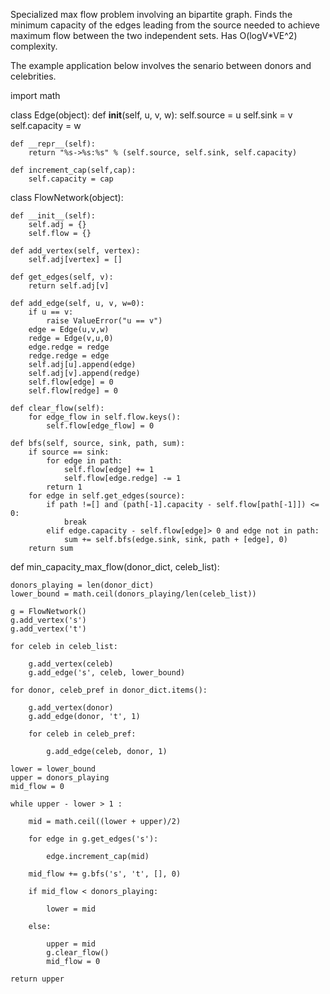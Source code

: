 Specialized max flow problem involving an bipartite graph. Finds the minimum capacity of the edges leading from the source needed to achieve maximum flow between the two independent sets. Has O(logV*VE^2) complexity.

The example application below involves the senario between donors and celebrities.

import math

class Edge(object):
    def __init__(self, u, v, w):
        self.source = u
        self.sink = v  
        self.capacity = w
    
    def __repr__(self):
        return "%s->%s:%s" % (self.source, self.sink, self.capacity)
    
    def increment_cap(self,cap):
        self.capacity = cap

class FlowNetwork(object):
    
    def __init__(self):
        self.adj = {}
        self.flow = {}
 
    def add_vertex(self, vertex):
        self.adj[vertex] = []
 
    def get_edges(self, v):
        return self.adj[v]
 
    def add_edge(self, u, v, w=0):
        if u == v:
            raise ValueError("u == v")
        edge = Edge(u,v,w)
        redge = Edge(v,u,0)
        edge.redge = redge
        redge.redge = edge
        self.adj[u].append(edge)
        self.adj[v].append(redge)
        self.flow[edge] = 0
        self.flow[redge] = 0
    
    def clear_flow(self):
        for edge_flow in self.flow.keys():
            self.flow[edge_flow] = 0

    def bfs(self, source, sink, path, sum):
        if source == sink:
            for edge in path:
                self.flow[edge] += 1
                self.flow[edge.redge] -= 1
            return 1     
        for edge in self.get_edges(source):
            if path !=[] and (path[-1].capacity - self.flow[path[-1]]) <= 0:
                break			
            elif edge.capacity - self.flow[edge]> 0 and edge not in path:
                sum += self.bfs(edge.sink, sink, path + [edge], 0)
        return sum

    
    
def min_capacity_max_flow(donor_dict, celeb_list):
    
    donors_playing = len(donor_dict)
    lower_bound = math.ceil(donors_playing/len(celeb_list))
    
    g = FlowNetwork()
    g.add_vertex('s')
    g.add_vertex('t')
    
    for celeb in celeb_list:
        
        g.add_vertex(celeb)
        g.add_edge('s', celeb, lower_bound)
            
    for donor, celeb_pref in donor_dict.items():
        
        g.add_vertex(donor)
        g.add_edge(donor, 't', 1)
        
        for celeb in celeb_pref:
            
            g.add_edge(celeb, donor, 1)          
        
    lower = lower_bound
    upper = donors_playing
    mid_flow = 0
    
    while upper - lower > 1 :    
        
        mid = math.ceil((lower + upper)/2)
        
        for edge in g.get_edges('s'):

            edge.increment_cap(mid)

        mid_flow += g.bfs('s', 't', [], 0)
        
        if mid_flow < donors_playing:
            
            lower = mid
            
        else:    
       
            upper = mid
            g.clear_flow()
            mid_flow = 0
    
    return upper
    
    
